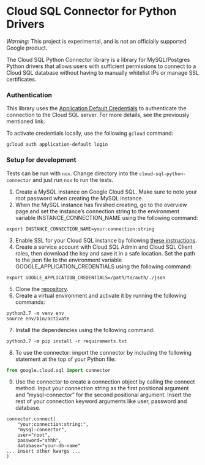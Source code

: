 # Cloud SQL Connector for Python Drivers
*Warning*: This project is experimental, and is not an officially supported Google product.

The Cloud SQL Python Connector library is a library for MySQL/Postgres Python
drivers that allows users with sufficient permissions to connect  to a Cloud SQL
database without having to manually whitelist IPs or manage SSL certificates.

### Authentication

This library uses the [Application Default Credentials](https://cloud.google.com/docs/authentication/production) to authenticate the
connection to the Cloud SQL server. For more details, see the previously
mentioned link.

To activate credentials locally, use the following `gcloud` command:

```
gcloud auth application-default login
```

### Setup for development

Tests can be run with `nox`. Change directory into the `cloud-sql-python-connector` and just run `nox` to run the tests.

1. Create a MySQL instance on Google Cloud SQL. Make sure to note your root password when creating the MySQL instance. 
2. When the MySQL instance has finished creating, go to the overview page and set the instance’s connection string to the environment variable INSTANCE_CONNECTION_NAME using the following command:
```
export INSTANCE_CONNECTION_NAME=your:connection:string
```
3. Enable SSL for your Cloud SQL instance by following [these instructions](https://cloud.google.com/sql/docs/mysql/configure-ssl-instance).
4. Create a service account with Cloud SQL Admin and Cloud SQL Client roles, then download the key and save it in a safe location. Set the path to the json file to the environment variable GOOGLE_APPLICATION_CREDENTIALS using the following command:
```
export GOOGLE_APPLICATION_CREDENTIALS=/path/to/auth/./json
```
5. Clone the [repository](https://github.com/GoogleCloudPlatform/cloud-sql-python-connector).
6. Create a virtual environment and activate it by running the following commands:
```
python3.7 -m venv env
source env/bin/activate
```
7. Install the dependencies using the following command:
```
python3.7 -m pip install -r requirements.txt
```
8. To use the connector: import the connector by including the following statement at the top of your Python file:
```Python
from google.cloud.sql import connector
```
9. Use the connector to create a connection object by calling the connect method. Input your connection string as the first positional argument and “mysql-connector” for the second positional argument. Insert the rest of your connection keyword arguments like user, password and database.
```
connector.connect(
    "your:connection:string:", 
    "mysql-connector",
    user="root",
    password="shhh",
    database="your-db-name"
... insert other kwargs ...
)
```